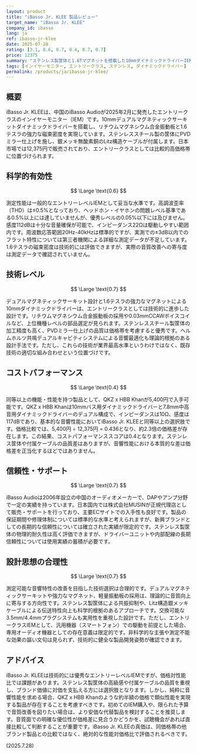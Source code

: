 ```yaml
---
layout: product
title: "iBasso Jr. KLEE 製品レビュー"
target_name: "iBasso Jr. KLEE"
company_id: ibasso
lang: ja
ref: ibasso-jr-klee
date: 2025-07-28
rating: [3.1, 0.6, 0.7, 0.4, 0.7, 0.7]
price: 12375
summary: "ステンレス製筐体と1.6Tマグネットを搭載した10mmダイナミックドライバーIEMですが、同等機能の安価な代替製品が存在するため、コストパフォーマンスに課題があります。"
tags: [インイヤーモニター, エントリークラス, ステンレス, ダイナミックドライバー]
permalink: /products/ja/ibasso-jr-klee/
---
```

## 概要

iBasso Jr. KLEEは、中国のiBasso Audioが2025年2月に発売したエントリークラスのインイヤーモニター（IEM）です。10mmデュアルマグネティックサーキットダイナミックドライバーを搭載し、リチウムマグネシウム合金振動板と1.6テスラの強力な磁束密度を実現しています。ステンレススチール製の筐体にPVDミラー仕上げを施し、銀メッキ無酸素銅のLitz構造ケーブルが付属します。日本市場では12,375円で販売されており、エントリークラスとしては比較的高価格帯に位置づけられます。

## 科学的有効性

$$ \Large \text{0.6} $$

測定性能は一般的なエントリーレベルIEMとして妥当な水準です。高調波歪率（THD）は≤0.5%となっており、ヘッドホン・イヤホンの問題レベル基準である0.5%以上には達していませんが、優秀レベルの0.05%以下には及びません。感度112dBは十分な音量確保が可能で、インピーダンス22Ωは駆動しやすい範囲内です。周波数応答範囲20Hz-40kHzは標準的ですが、実測での±3dB以内でのフラット特性については第三者機関による詳細な測定データが不足しています。1.6テスラの磁束密度は技術的には評価できますが、実際の音質改善への寄与度は測定データで確認されていません。

## 技術レベル

$$ \Large \text{0.7} $$

デュアルマグネティックサーキット設計と1.6テスラの強力なマグネットによる10mmダイナミックドライバーは、エントリークラスとしては技術的に進歩した設計です。リチウムマグネシウム合金振動板の採用や0.03mmCCAWボイスコイルなど、上位機種レベルの部品選定が見られます。ステンレススチール製筐体の加工精度も高く、PVDミラー仕上げの品質は価格帯を考慮すると優秀です。ヘルムホルツ共鳴デュアルキャビティシステムによる音響最適化も理論的根拠のある設計手法です。ただし、これらの技術が業界最高水準というわけではなく、既存技術の適切な組み合わせという位置づけです。

## コストパフォーマンス

$$ \Large \text{0.4} $$

同等以上の機能・性能を持つ製品として、QKZ x HBB Khanが5,400円で入手可能です。QKZ x HBB Khanは10mmバス用ダイナミックドライバーと7.8mm中高音用ダイナミックドライバーのデュアル構成で、インピーダンスは10Ω、感度は117dBであり、基本的な音響性能においてiBasso Jr. KLEEと同等以上の選択肢です。価格比較では、5,400円 ÷ 12,375円 = 0.436となり、約2.3倍の価格差が存在します。この結果、コストパフォーマンススコアは0.4となります。ステンレス筐体や付属ケーブルの品質差はありますが、音響性能における本質的な差は価格差を正当化するほどではありません。

## 信頼性・サポート

$$ \Large \text{0.7} $$

iBasso Audioは2006年設立の中国のオーディオメーカーで、DAPやアンプ分野で一定の実績を持っています。日本国内では株式会社MUSINが正規代理店として販売・サポートを行っており、主要ECサイトでの入手性も良好です。製品の保証期間や修理体制については標準的な水準と考えられますが、新興ブランドとしての長期的な信頼性については確立された実績が限定的です。ステンレス製筐体の物理的耐久性は高く評価できますが、ドライバーユニットや内部配線の長期信頼性については使用実績の蓄積が必要です。

## 設計思想の合理性

$$ \Large \text{0.7} $$

測定可能な音響特性の改善を目指した技術選択は合理的です。デュアルマグネティックサーキットや強力なマグネット、軽量振動板の採用は、理論的に音質向上に寄与する方向性です。ステンレス製筐体による共振抑制や、Litz構造銀メッキケーブルによる伝送特性向上も科学的根拠のあるアプローチです。交換可能な3.5mm/4.4mmプラグシステムも実用性を重視した設計です。ただし、エントリークラスIEMとして、汎用機器（スマートフォン）での駆動を前提とした場合、専用オーディオ機器としての存在意義は限定的です。非科学的な主張や測定不能な効果の謳い文句は見られず、技術的に健全な製品開発姿勢が確認できます。

## アドバイス

iBasso Jr. KLEEは技術的には優秀なエントリーレベルIEMですが、価格対性能比では課題があります。ステンレス製筐体の高級感や付属ケーブルの品質を重視し、ブランド価値に対価を支払える方には選択肢となります。しかし、純粋に音響性能を求める場合、QKZ x HBB Khanのような約半額の価格で類似性能を実現する製品が存在することを考慮すべきです。初めてのIEM購入や、限られた予算で音質改善を図りたい場合は、より安価な代替製品を検討することを推奨します。音質面での明確な優位性が価格差に見合うかどうかを、試聴機会があれば直接比較して判断することが重要です。iBasso Jr. KLEEの真価は、同価格帯の他ブランド製品との比較ではなく、絶対的な性能対価格比で評価されるべきです。

(2025.7.28)
